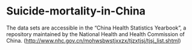 # Suicide-mortality-in-China
The data sets are accessible in the “China Health Statistics Yearbook”, a repository maintained by the National Health and Health Commission of China. (http://www.nhc.gov.cn/mohwsbwstjxxzx/tjzxtjsj/tjsj_list.shtml)
